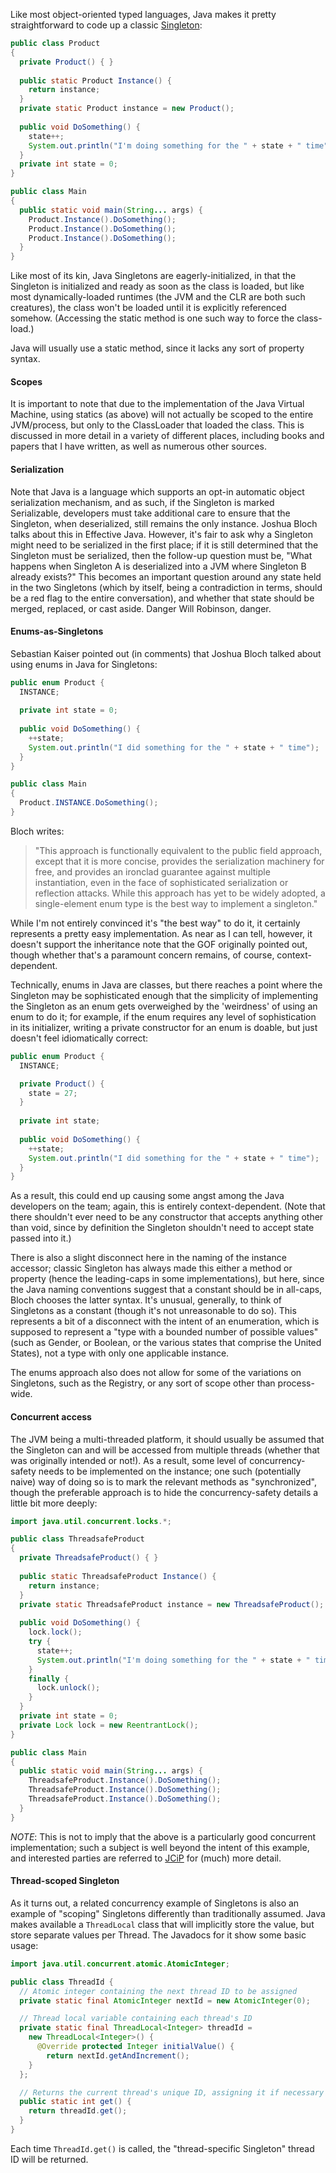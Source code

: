 Like most object-oriented typed languages, Java makes it pretty straightforward to code up a classic [Singleton](../Singleton):

````java
public class Product
{
  private Product() { }
  
  public static Product Instance() {
    return instance;
  }
  private static Product instance = new Product();
  
  public void DoSomething() {
    state++;
    System.out.println("I'm doing something for the " + state + " time");
  }
  private int state = 0;
}

public class Main
{
  public static void main(String... args) {
    Product.Instance().DoSomething();
    Product.Instance().DoSomething();
    Product.Instance().DoSomething();
  }
}
````

Like most of its kin, Java Singletons are eagerly-initialized, in that the Singleton is initialized and ready as soon as the class is loaded, but like most dynamically-loaded runtimes (the JVM and the CLR are both such creatures), the class won't be loaded until it is explicitly referenced somehow. (Accessing the static method is one such way to force the class-load.)

Java will usually use a static method, since it lacks any sort of property syntax.

#### Scopes
It is important to note that due to the implementation of the Java Virtual Machine, using statics (as above) will not actually be scoped to the entire JVM/process, but only to the ClassLoader that loaded the class. This is discussed in more detail in a variety of different places, including books and papers that I have written, as well as numerous other sources.

#### Serialization
Note that Java is a language which supports an opt-in automatic object serialization mechanism, and as such, if the Singleton is marked Serializable, developers must take additional care to ensure that the Singleton, when deserialized, still remains the only instance. Joshua Bloch talks about this in Effective Java. However, it's fair to ask why a Singleton might need to be serialized in the first place; if it is still determined that the Singleton must be serialized, then the follow-up question must be, "What happens when Singleton A is deserialized into a JVM where Singleton B already exists?" This becomes an important question around any state held in the two Singletons (which by itself, being a contradiction in terms, should be a red flag to the entire conversation), and whether that state should be merged, replaced, or cast aside. Danger Will Robinson, danger.

#### Enums-as-Singletons
Sebastian Kaiser pointed out (in comments) that Joshua Bloch talked about using enums in Java for Singletons:

````java
public enum Product {
  INSTANCE;
  
  private int state = 0;
  
  public void DoSomething() {
    ++state;
    System.out.println("I did something for the " + state + " time");
  }
}

public class Main
{
  Product.INSTANCE.DoSomething();
}
````

Bloch writes:

> "This approach is functionally equivalent to the public field approach, except that it is more concise, provides the serialization machinery for free, and provides an ironclad guarantee against multiple instantiation, even in the face of sophisticated serialization or reflection attacks. While this approach has yet to be widely adopted, a single-element enum type is the best way to implement a singleton."

While I'm not entirely convinced it's "the best way" to do it, it certainly represents a pretty easy implementation. As near as I can tell, however, it doesn't support the inheritance note that the GOF originally pointed out, though whether that's a paramount concern remains, of course, context-dependent.

Technically, enums in Java are classes, but there reaches a point where the Singleton may be sophisticated enough that the simplicity of implementing the Singleton as an enum gets overweighed by the 'weirdness' of using an enum to do it; for example, if the enum requires any level of sophistication in its initializer, writing a private constructor for an enum is doable, but just doesn't feel idiomatically correct:

````java
public enum Product {
  INSTANCE;

  private Product() {
    state = 27;
  }
  
  private int state;
  
  public void DoSomething() {
    ++state;
    System.out.println("I did something for the " + state + " time");
  }
}
````

As a result, this could end up causing some angst among the Java developers on the team; again, this is entirely context-dependent. (Note that there shouldn't ever need to be any constructor that accepts anything other than void, since by definition the Singleton shouldn't need to accept state passed into it.)

There is also a slight disconnect here in the naming of the instance accessor; classic Singleton has always made this either a method or property (hence the leading-caps in some implementations), but here, since the Java naming conventions suggest that a constant should be in all-caps, Bloch chooses the latter syntax. It's unusual, generally, to think of Singletons as a constant (though it's not unreasonable to do so). This represents a bit of a disconnect with the intent of an enumeration, which is supposed to represent a "type with a bounded number of possible values" (such as Gender, or Boolean, or the various states that comprise the United States), not a type with only one applicable instance.

The enums approach also does not allow for some of the variations on Singletons, such as the Registry, or any sort of scope other than process-wide.

#### Concurrent access
The JVM being a multi-threaded platform, it should usually be assumed that the Singleton can and will be accessed from multiple threads (whether that was originally intended or not!). As a result, some level of concurrency-safety needs to be implemented on the instance; one such (potentially naive) way of doing so is to mark the relevant methods as "synchronized", though the preferable approach is to hide the concurrency-safety details a little bit more deeply:

````java
import java.util.concurrent.locks.*;

public class ThreadsafeProduct
{
  private ThreadsafeProduct() { }
  
  public static ThreadsafeProduct Instance() {
    return instance;
  }
  private static ThreadsafeProduct instance = new ThreadsafeProduct();
  
  public void DoSomething() {
    lock.lock();
    try {
      state++;
      System.out.println("I'm doing something for the " + state + " time");
    }
    finally {
      lock.unlock();
    }
  }
  private int state = 0;
  private Lock lock = new ReentrantLock();
}

public class Main
{
  public static void main(String... args) {
    ThreadsafeProduct.Instance().DoSomething();
    ThreadsafeProduct.Instance().DoSomething();
    ThreadsafeProduct.Instance().DoSomething();
  }
}
````

*NOTE*: This is not to imply that the above is a particularly good concurrent implementation; such a subject is well beyond the intent of this example, and interested parties are referred to [JCiP](http://www.amazon.com/Java-Concurrency-Practice-Brian-Goetz/dp/0321349601) for (much) more detail.

#### Thread-scoped Singleton
As it turns out, a related concurrency example of Singletons is also an example of "scoping" Singletons differently than traditionally assumed. Java makes available a `ThreadLocal` class that will implicitly store the value, but store separate values per Thread. The Javadocs for it show some basic usage:

````java
import java.util.concurrent.atomic.AtomicInteger;

public class ThreadId {
  // Atomic integer containing the next thread ID to be assigned
  private static final AtomicInteger nextId = new AtomicInteger(0);

  // Thread local variable containing each thread's ID
  private static final ThreadLocal<Integer> threadId =
    new ThreadLocal<Integer>() {
      @Override protected Integer initialValue() {
        return nextId.getAndIncrement();
    }
  };

  // Returns the current thread's unique ID, assigning it if necessary
  public static int get() {
    return threadId.get();
  }
}
````

Each time `ThreadId.get()` is called, the "thread-specific Singleton" thread ID will be returned.
